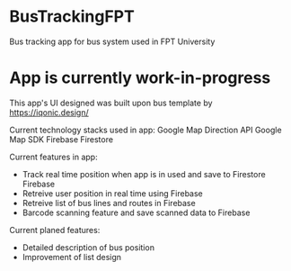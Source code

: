 # BusTrackingFPT
Bus tracking app for bus system used in FPT University

# App is currently work-in-progress #
This app's UI designed was built upon bus template by https://iqonic.design/

Current technology stacks used in app:
Google Map Direction API
Google Map SDK
Firebase Firestore

Current features in app:
 * Track real time position when app is in used and save to Firestore Firebase
 * Retreive user position in real time using Firebase
 * Retreive list of bus lines and routes in Firebase
 * Barcode scanning feature and save scanned data to Firebase

 Current planed features:
 * Detailed description of bus position
 * Improvement of list design
 


 
 

